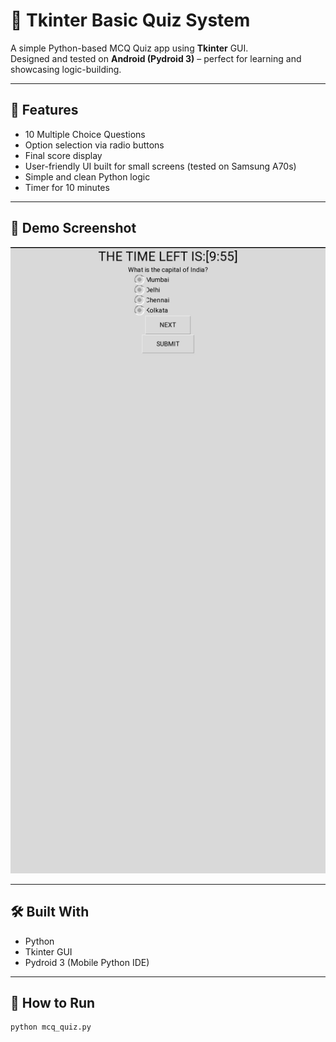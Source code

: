 # 🧠 Tkinter Basic Quiz System

A simple Python-based MCQ Quiz app using **Tkinter** GUI.  
Designed and tested on **Android (Pydroid 3)** – perfect for learning and showcasing logic-building.

---

## 📌 Features

- 10 Multiple Choice Questions  
- Option selection via radio buttons  
- Final score display  
- User-friendly UI built for small screens (tested on Samsung A70s)  
- Simple and clean Python logic
- Timer for 10 minutes

---

## 🚀 Demo Screenshot

![image alt](https://github.com/banu06764-blip/tkinter-basic-quiz-system/blob/317a9957ed1a386dc179d3b603e2ac7b4cf09448/20250803_110242.jpg)

---

## 🛠 Built With

- Python
- Tkinter GUI
- Pydroid 3 (Mobile Python IDE)

---

## 🧪 How to Run

```bash
python mcq_quiz.py

